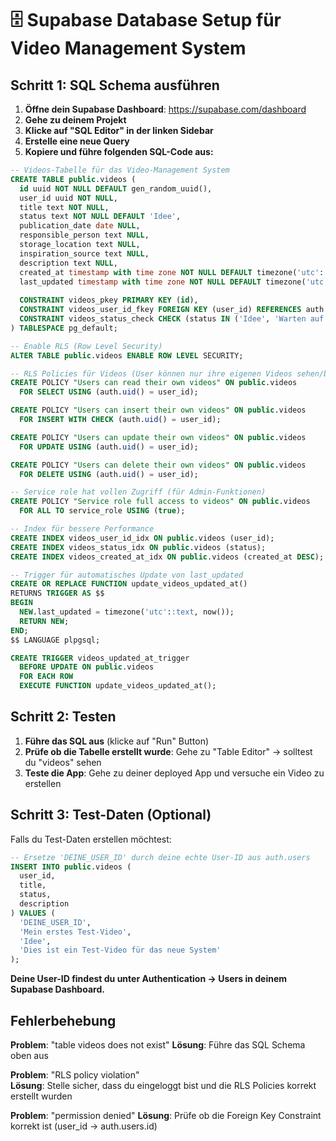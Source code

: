 # 🗄️ Supabase Database Setup für Video Management System

## Schritt 1: SQL Schema ausführen

1. **Öffne dein Supabase Dashboard**: https://supabase.com/dashboard
2. **Gehe zu deinem Projekt**
3. **Klicke auf "SQL Editor" in der linken Sidebar**
4. **Erstelle eine neue Query**
5. **Kopiere und führe folgenden SQL-Code aus:**

```sql
-- Videos-Tabelle für das Video-Management System
CREATE TABLE public.videos (
  id uuid NOT NULL DEFAULT gen_random_uuid(),
  user_id uuid NOT NULL,
  title text NOT NULL,
  status text NOT NULL DEFAULT 'Idee',
  publication_date date NULL,
  responsible_person text NULL,
  storage_location text NULL,
  inspiration_source text NULL,
  description text NULL,
  created_at timestamp with time zone NOT NULL DEFAULT timezone('utc'::text, now()),
  last_updated timestamp with time zone NOT NULL DEFAULT timezone('utc'::text, now()),
  
  CONSTRAINT videos_pkey PRIMARY KEY (id),
  CONSTRAINT videos_user_id_fkey FOREIGN KEY (user_id) REFERENCES auth.users (id) ON DELETE CASCADE,
  CONSTRAINT videos_status_check CHECK (status IN ('Idee', 'Warten auf Aufnahme', 'In Bearbeitung (Schnitt)', 'Schnitt abgeschlossen', 'Hochgeladen'))
) TABLESPACE pg_default;

-- Enable RLS (Row Level Security)
ALTER TABLE public.videos ENABLE ROW LEVEL SECURITY;

-- RLS Policies für Videos (User können nur ihre eigenen Videos sehen/bearbeiten)
CREATE POLICY "Users can read their own videos" ON public.videos
  FOR SELECT USING (auth.uid() = user_id);

CREATE POLICY "Users can insert their own videos" ON public.videos
  FOR INSERT WITH CHECK (auth.uid() = user_id);

CREATE POLICY "Users can update their own videos" ON public.videos
  FOR UPDATE USING (auth.uid() = user_id);

CREATE POLICY "Users can delete their own videos" ON public.videos
  FOR DELETE USING (auth.uid() = user_id);

-- Service role hat vollen Zugriff (für Admin-Funktionen)
CREATE POLICY "Service role full access to videos" ON public.videos
  FOR ALL TO service_role USING (true);

-- Index für bessere Performance
CREATE INDEX videos_user_id_idx ON public.videos (user_id);
CREATE INDEX videos_status_idx ON public.videos (status);
CREATE INDEX videos_created_at_idx ON public.videos (created_at DESC);

-- Trigger für automatisches Update von last_updated
CREATE OR REPLACE FUNCTION update_videos_updated_at()
RETURNS TRIGGER AS $$
BEGIN
  NEW.last_updated = timezone('utc'::text, now());
  RETURN NEW;
END;
$$ LANGUAGE plpgsql;

CREATE TRIGGER videos_updated_at_trigger
  BEFORE UPDATE ON public.videos
  FOR EACH ROW
  EXECUTE FUNCTION update_videos_updated_at();
```

## Schritt 2: Testen

1. **Führe das SQL aus** (klicke auf "Run" Button)
2. **Prüfe ob die Tabelle erstellt wurde**: Gehe zu "Table Editor" → solltest du "videos" sehen
3. **Teste die App**: Gehe zu deiner deployed App und versuche ein Video zu erstellen

## Schritt 3: Test-Daten (Optional)

Falls du Test-Daten erstellen möchtest:

```sql
-- Ersetze 'DEINE_USER_ID' durch deine echte User-ID aus auth.users
INSERT INTO public.videos (
  user_id,
  title,
  status,
  description
) VALUES (
  'DEINE_USER_ID',
  'Mein erstes Test-Video',
  'Idee',
  'Dies ist ein Test-Video für das neue System'
);
```

**Deine User-ID findest du unter Authentication → Users in deinem Supabase Dashboard.**

## Fehlerbehebung

**Problem**: "table videos does not exist"
**Lösung**: Führe das SQL Schema oben aus

**Problem**: "RLS policy violation"  
**Lösung**: Stelle sicher, dass du eingeloggt bist und die RLS Policies korrekt erstellt wurden

**Problem**: "permission denied"
**Lösung**: Prüfe ob die Foreign Key Constraint korrekt ist (user_id → auth.users.id)
